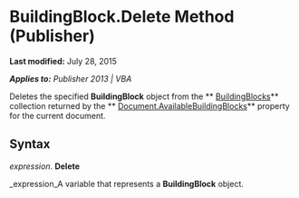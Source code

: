 
# BuildingBlock.Delete Method (Publisher)

 **Last modified:** July 28, 2015

 _**Applies to:** Publisher 2013 | VBA_

Deletes the specified  **BuildingBlock** object from the ** [BuildingBlocks](05841850-c5a1-f1f0-6a57-a4f16e76a1df.md)** collection returned by the ** [Document.AvailableBuildingBlocks](dab447d9-f044-4a40-8876-a96f233b8d2e.md)** property for the current document.


## Syntax

 _expression_. **Delete**

 _expression_A variable that represents a  **BuildingBlock** object.


